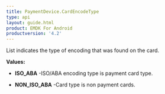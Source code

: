 ```yaml
---
title: PaymentDevice.CardEncodeType
type: api
layout: guide.html
product: EMDK For Android
productversion: '4.2'
---
```



List indicates the type of encoding that was found on the card.

**Values:**

* **ISO_ABA** -ISO/ABA encoding type is payment card type.

* **NON_ISO_ABA** -Card type is non payment cards.

